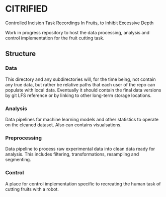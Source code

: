 # CITRIFIED
Controlled Incision Task Recordings In Fruits, to Inhibit Excessive Depth

Work in progress repository to host the data processing, analysis and control implementation
for the fruit cutting task.


## Structure

### Data

This directory and any subdirectories will, for the time being, not contain
any true data, but rather be relative paths that each user of the repo can
populate with local data.
Eventually it should
contain the final data versions by git LFS reference or by linking to 
other long-term storage locations.

### Analysis

Data pipelines for machine learning models and other statistics to operate
on the cleaned dataset. Also can contains visualsations.

### Preprocessing

Data pipeline to process raw experimental data into clean data ready for 
analysis. This includes filtering, transformations, resampling and segmenting.

### Control

A place for control implementation specific to recreating the human task 
of cutting fruits with a robot.
